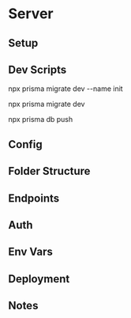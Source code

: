 # Server

## Setup

## Dev Scripts

npx prisma migrate dev --name init

npx prisma migrate dev

npx prisma db push

## Config

## Folder Structure

## Endpoints

## Auth

## Env Vars

## Deployment

## Notes

